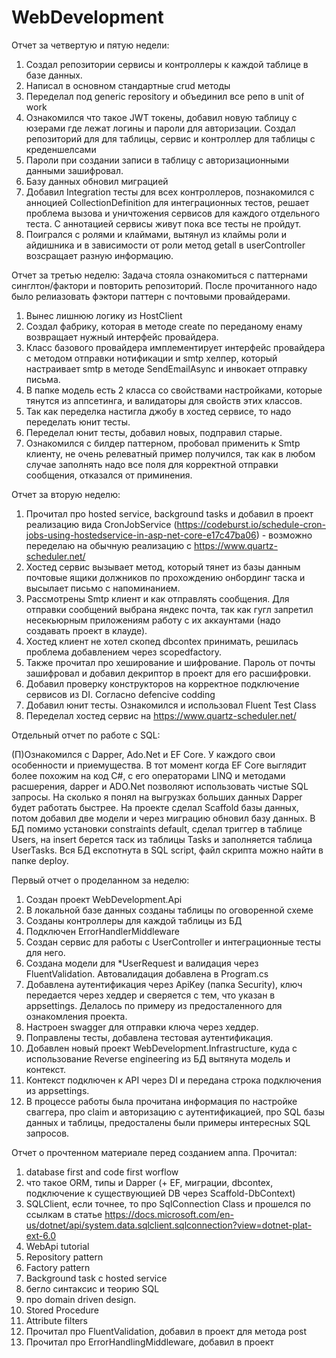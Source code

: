 # WebDevelopment

Отчет за четвертую и пятую недели:

1. Создал репозитории сервисы и контроллеры к каждой таблице в базе данных. 
2. Написал в основном стандартные crud методы
3. Переделал под generic repository и объединил все репо в unit of work
4. Ознакомился что такое JWT токены, добавил новую таблицу с юзерами где лежат логины и пароли для авторизации. Создал репозиторий для для таблицы, сервис и контроллер для таблицы с креденшелсами
5. Пароли при создании записи в таблицу с авторизационными данными зашифровал.
6. Базу данных обновил миграцией
7. Добавил Integration тесты для всех контроллеров, познакомился с анноцией CollectionDefinition для интеграционных тестов, решает проблема вызова и уничтожения сервисов для каждого отдельного теста. С аннотацией сервисы живут пока все тесты не пройдут.
8. Поигрался с ролями и клаймами, вытянул из клаймы роли и айдишника и в зависимости от роли метод getall в userController возсращает разную информацию.



Отчет за третью неделю:
Задача стояла ознакомиться с паттернами синглтон/фактори и повторить репозиторий. После прочитанного надо было релиазовать фэктори паттерн с почтовыми провайдерами. 
1. Вынес лишнюю логику из HostClient
2. Создал фабрику, которая в методе create по переданому енаму возвращает нужный интерфейс провайдера.
3. Класс базового провайдера имплементирует интерфейс провайдера с методом отправки нотификации и smtp хелпер, который настраивает smtp в методе SendEmailAsync и инвокает отправку письма.
4. В папке модель есть 2 класса со свойствами настройками, которые тянутся из аппсетинга, и валидаторы для свойств этих классов.  
5. Так как переделка настигла джобу в хостед сервисе, то надо переделать юнит тесты.
6. Переделал юнит тесты, добавил новых, подправил старые.
7. Ознакомился с билдер паттерном, пробовал применить к Smtp клиенту, не очень релеватный пример получился, так как в любом случае заполнять надо все поля для корректной отправки сообщения, отказался от приминения.

Отчет за вторую неделю:

1. Прочитал про hosted service, background tasks и добавил в проект реализацию вида CronJobService (https://codeburst.io/schedule-cron-jobs-using-hostedservice-in-asp-net-core-e17c47ba06) - возможно переделаю на обычную реализацию с https://www.quartz-scheduler.net/
2. Хостед сервис вызывает метод, который тянет из базы данным почтовые ящики должников по прохождению онбординг таска и высылает письмо с напоминанием. 
3. Рассмотрены Smtp клиент и как отправлять сообщения. Для отправки сообщений выбрана яндекс почта, так как гугл запретил несекьюрным приложениям работу с их аккаунтами (надо создавать проект в клауде).
4. Хостед клиент не хотел скопед dbcontex принимать, решилась проблема добавлением через scopedfactory. 
5. Также прочитал про хеширование и шифрование. Пароль от почты зашифровал и добавил декриптор в проект для его расшифровки.
6. Добавил проверку конструкторов на корректное подключение сервисов из DI. Согласно defencive codding
7. Добавил юнит тесты. Ознакомился и использовал Fluent Test Class 
8. Переделал хостед сервис на https://www.quartz-scheduler.net/


Отдельный отчет по работе с SQL:

(П)Ознакомился с Dapper, Ado.Net и EF Core. У каждого свои особенности и приемущества. 
В тот момент когда EF Core выглядит более похожим на код C#, с его операторами LINQ и методами расшерения, dapper и ADO.Net позволяют использовать чистые SQL запросы. 
На сколько я понял на выгрузках больших данных Dapper будет работать быстрее. 
На проекте сделал Scaffold базы данных, потом добавил две модели и через миграцию обновил базу данных. 
В БД помимо установки constraints default, сделал триггер в таблице Users, на insert берется таск из таблицы Tasks и заполняется таблица UserTasks.
Вся БД експотнута в SQL script, файл скрипта можно найти в папке deploy.


Первый отчет о проделанном за неделю:

1. Создан проект WebDevelopment.Api
2. В локальной базе данных созданы таблицы по оговоренной схеме
3. Созданы контроллеры для каждой таблицы из БД
4. Подключен ErrorHandlerMiddleware
5. Создан сервис для работы с UserController и интеграционные тесты для него.
6. Создана модели для *UserRequest и валидация через FluentValidation. Автовалидация добавлена в Program.cs
7. Добавлена аутентификация через ApiKey (папка Security), ключ передается через хеддер и сверяется с тем, что указан в appsettings. Делалось по примеру из предосталенного для ознакомления проекта.
8. Настроен swagger для отправки ключа через хеддер.
9. Поправлены тесты, добавлена тестовая аутентификация.
10. Добавлен новый проект WebDevelopment.Infrastructure, куда с использование Reverse engineering из БД вытянута модель и контекст.
11. Контекст подключен к API через DI и передана строка подключения из appsettings. 
12. В процессе работы была прочитана информация по настройке сваггера, про claim и авторизацию с аутентификацией, про SQL базы данных и таблицы, предосталены были примеры интересных SQL запросов.  

Отчет о прочтенном материале перед созданием аппа.
Прочитал:
1. database first and code first worflow
2. что такое ORM, типы и Dapper (+ EF, миграции, dbcontex, подключение к существующией DB через Scaffold-DbContext)
3. SQLClient, если точнее, то про SqlConnection Class и прошелся по ссылкам в статье https://docs.microsoft.com/en-us/dotnet/api/system.data.sqlclient.sqlconnection?view=dotnet-plat-ext-6.0
4. WebApi tutorial 
5. Repository pattern
6. Factory pattern
7. Background task с hosted service
8. бегло синтаксис и теорию SQL 
9. про domain driven design.
10. Stored Procedure
11. Attribute filters
12. Прочитал про FluentValidation, добавил в проект для метода post
13. Прочитал про ErrorHandlingMiddleware, добавил в проект
